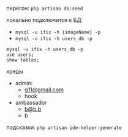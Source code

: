 перегон: `php artisan db:seed`

локально подключится к БД: 
* `mysql -u ifix -h {imageName} -p`
* `mysql -u ifix -h users_db -p`

```
mysql -u ifix -h users_db -p
use users;
show tables;
```

креды
* admin:
  * g11@gmail.com
  * hook
* ambassador
  * b@b.b
  * b

подсказки: `php artisan ide-helper:generate`
